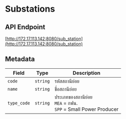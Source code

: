 # Substations

## API Endpoint
[http://172.17.113.142:8080/sub_station](http://172.17.113.142:8080/sub_station)

## Metadata
| Field       | Type     | Description                                                          |
|-------------|----------|----------------------------------------------------------------------|
| `code`      | `string` | รหัสสถานีย่อย                                                        |
| `name`      | `string` | ชื่อสถานีย่อย                                                        |
| `type_code` | `string` | ประเภทของสถานีย่อย <br>`MEA` = กฟน. <br>`SPP` = Small Power Producer |

